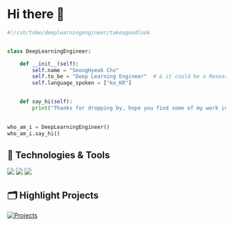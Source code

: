 # Hi there 👋

<!--
**seonghyeokcho/seonghyeokcho** is a ✨ _special_ ✨ repository because its `README.md` (this file) appears on your GitHub profile.

Here are some ideas to get you started:

- 🔭 I’m currently working on ...
- 🌱 I’m currently learning ...
- 👯 I’m looking to collaborate on ...
- 🤔 I’m looking for help with ...
- 💬 Ask me about ...
- 📫 How to reach me: ...
- 😄 Pronouns: ...
- ⚡ Fun fact: ...
-->
```python
#!/csh/tobe/deeplearningengineer/takeagoodlook


class DeepLearningEngineer:

    def __init__(self):
        self.name = "SeongHyeok Cho"
        self.to_be = "Deep Learning Engineer"  # & it could be a Researcher
        self.language_spoken = ["ko_KR"]


    def say_hi(self):
        print("Thanks for dropping by, hope you find some of my work interesting.")
    

who_am_i = DeepLearningEngineer()
who_am_i.say_hi()
```

## 🔧 Technologies & Tools

![](https://img.shields.io/badge/OS-Mac_OS-informational?style=flat&logo=apple&logoColor=white&color=6aa6f8)
![](https://img.shields.io/badge/Editor-VS_Code-informational?style=flat&logo=visual-studio-code&logoColor=white&color=6aa6f8)
![](https://img.shields.io/badge/Code-Python-informational?style=flat&logo=python&logoColor=white&color=6aa6f8)

## 🗂️ Highlight Projects

<a href="https://github.com/seonghyeokcho/Projects">
  <img align="center" src="https://github-readme-stats.vercel.app/api/pin/?username=seonghyeokcho&repo=Projects&show_icons=true&line_height=27&title_color=6aa6f8&text_color=8a919a&icon_color=6aa6f8&bg_color=22272e" alt="Projects"/>
</a>
